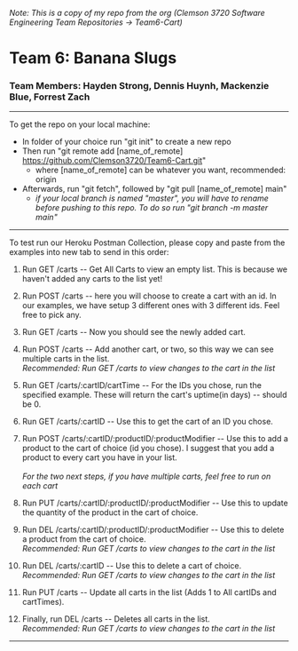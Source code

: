 *Note: This is a copy of my repo from the org (Clemson 3720 Software Engineering Team Repositories -> Team6-Cart)*</br>

# Team 6: Banana Slugs
### Team Members: Hayden Strong, Dennis Huynh, Mackenzie Blue, Forrest Zach

***
To get the repo on your local machine:
* In folder of your choice run "git init" to create a new repo
* Then run "git remote add [name_of_remote] https://github.com/Clemson3720/Team6-Cart.git"
  * where [name_of_remote] can be whatever you want, recommended: origin
* Afterwards, run "git fetch", followed by "git pull [name_of_remote] main"
  * *if your local branch is named "master", you will have to rename before pushing to this repo. To do so run "git branch -m master main"*
***

To test run our Heroku Postman Collection, please copy and paste from the examples into new tab to send in this order:

1. Run GET /carts -- Get All Carts to view an empty list. This is because we haven't added any carts to the list yet!
2. Run POST /carts -- here you will choose to create a cart with an id. In our examples, we have setup 3 different ones with 3 different ids. Feel free to pick any.
3. Run GET /carts -- Now you should see the newly added cart.
4. Run POST /carts -- Add another cart, or two, so this way we can see multiple carts in the list.<br>
*Recommended: Run GET /carts to view changes to the cart in the list*

5. Run GET /carts/:cartID/cartTime -- For the IDs you chose, run the specified example. These will return the cart's uptime(in days) -- should be 0.
6. Run GET /carts/:cartID -- Use this to get the cart of an ID you chose.
7. Run POST /carts/:cartID/:productID/:productModifier -- Use this to add a product to the cart of choice (id you chose). I suggest that you add a product to every cart you have in your list.<br><br>
*For the two next steps, if you have multiple carts, feel free to run on each cart*<br>
8. Run PUT /carts/:cartID/:productID/:productModifier -- Use this to update the quantity of the product in the cart of choice.
9. Run DEL /carts/:cartID/:productID/:productModifier -- Use this to delete a product from the cart of choice.<br>
*Recommended: Run GET /carts to view changes to the cart in the list*

10. Run DEL /carts/:cartID -- Use this to delete a cart of choice.<br>
*Recommended: Run GET /carts to view changes to the cart in the list*
11. Run PUT /carts -- Update all carts in the list (Adds 1 to All cartIDs and cartTimes).
12. Finally, run DEL /carts -- Deletes all carts in the list.<br>
*Recommended: Run GET /carts to view changes to the cart in the list*
***
